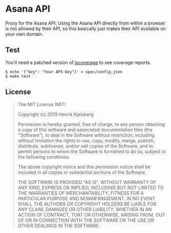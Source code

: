 
Asana API
=========

Proxy for the Asana API. Using the Asana API directly from within a browser
is not allowed by their API, so this basically just makes their API
available on your own domain.


Test
----

You'll need a patched version of [jscoverage](https://github.com/visionmedia/node-jscoverage)
to see coverage reports.

    $ echo '{"key": "Your API-key"}' > spec/config.json
    $ make test


License
-------

> The MIT License (MIT)
>
> Copyright (c) 2013 Henrik Kjelsberg
>
> Permission is hereby granted, free of charge, to any person obtaining a copy of
> this software and associated documentation files (the "Software"), to deal in
> the Software without restriction, including without limitation the rights to
> use, copy, modify, merge, publish, distribute, sublicense, and/or sell copies of
> the Software, and to permit persons to whom the Software is furnished to do so,
> subject to the following conditions:
>
> The above copyright notice and this permission notice shall be included in all
> copies or substantial portions of the Software.
>
> THE SOFTWARE IS PROVIDED "AS IS", WITHOUT WARRANTY OF ANY KIND, EXPRESS OR
> IMPLIED, INCLUDING BUT NOT LIMITED TO THE WARRANTIES OF MERCHANTABILITY, FITNESS
> FOR A PARTICULAR PURPOSE AND NONINFRINGEMENT. IN NO EVENT SHALL THE AUTHORS OR
> COPYRIGHT HOLDERS BE LIABLE FOR ANY CLAIM, DAMAGES OR OTHER LIABILITY, WHETHER
> IN AN ACTION OF CONTRACT, TORT OR OTHERWISE, ARISING FROM, OUT OF OR IN
> CONNECTION WITH THE SOFTWARE OR THE USE OR OTHER DEALINGS IN THE SOFTWARE.

